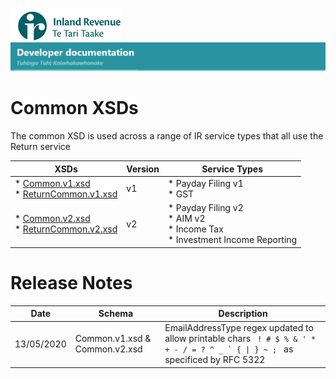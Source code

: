 ![IRD logo](../Images/IRlogo.gif)
![Software Dev](../Images/SoftwareDev.png)

# Common XSDs

The common XSD is used across a range of IR service types that all use the Return service

| XSDs | Version | Service Types | 
| --- | --- | --- |
| * [Common.v1.xsd](Common.v1.xsd) <br/> * [ReturnCommon.v1.xsd](ReturnCommon.v1.xsd) | v1 | * Payday Filing v1 <br/> * GST | 
| * [Common.v2.xsd](Common.v2.xsd) <br/> * [ReturnCommon.v2.xsd](ReturnCommon.v2.xsd) | v2 | * Payday Filing v2 <br/> * AIM v2 <br/> * Income Tax <br/> * Investment Income Reporting |


# Release Notes

<table>
    <thead>
        <th>Date</th> 
        <th>Schema</th> 
        <th>Description</th>
    </thead>
    <tbody>
        <tr>
            <td>13/05/2020</td>
            <td>Common.v1.xsd &amp; Common.v2.xsd </td>
            <td>  EmailAddressType regex updated to allow printable chars <code> ! # $ % &#x26; &#x27; * + - / = ? ^ _ &#x60; { | } ~ ; </code> as specificed by RFC 5322 </td>
        </tr>
    </tbody>
</table>

